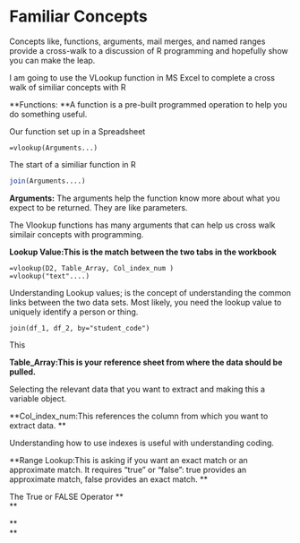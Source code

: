 # Familiar Concepts

 Concepts like, functions, arguments, mail merges, and named ranges provide a cross-walk to a discussion of R programming and hopefully show you can make the leap. 



I am going to use the VLookup function in MS Excel to complete a cross walk of similiar concepts with R

**Functions: **A function is a pre-built programmed operation to help you do something useful.

Our function set up in a Spreadsheet

```
=vlookup(Arguments...)
```

The start of a similiar function in R

```R
join(Arguments....)
```

**Arguments:** The arguments help the function know more about what you expect to be returned. They are like parameters.

The Vlookup functions has many arguments that can help us cross walk similair concepts with programming.

**Lookup Value:This is the match between the two tabs in the workbook**

```
=vlookup(D2, Table_Array, Col_index_num )
=vlookup("text"....)
```

Understanding Lookup values; is the concept of understanding the common links between the two data sets. Most likely, you need the lookup value to uniquely identify a person or thing.

```
join(df_1, df_2, by="student_code")
```

This

**Table\_Array:This is your reference sheet from where the data should be pulled.**

Selecting the relevant data that you want to extract and making this a variable object.

**Col\_index\_num:This references the column from which you want to extract data. **

Understanding how to use indexes is useful with understanding coding.

**Range Lookup:This is asking if you want an exact match or an approximate match. It requires “true” or “false”: true provides an approximate match, false provides an exact match. **

The True or FALSE Operator **              
**

**              
**

